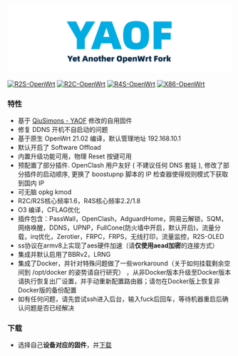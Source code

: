 <p align="center">
<img width="768" src="https://raw.githubusercontent.com/QiuSimons/Others/master/YAOF.png" >
</p>

[![R2S-OpenWrt](https://github.com/shawnking07/YAOF/actions/workflows/R2S-OpenWrt.yml/badge.svg)](https://github.com/shawnking07/YAOF/actions/workflows/R2S-OpenWrt.yml)
[![R2C-OpenWrt](https://github.com/shawnking07/YAOF/actions/workflows/R2C-OpenWrt.yml/badge.svg)](https://github.com/shawnking07/YAOF/actions/workflows/R2C-OpenWrt.yml)
[![R4S-OpenWrt](https://github.com/shawnking07/YAOF/actions/workflows/R4S-OpenWrt.yml/badge.svg)](https://github.com/shawnking07/YAOF/actions/workflows/R4S-OpenWrt.yml)
[![X86-OpenWrt](https://github.com/shawnking07/YAOF/actions/workflows/X86-OpenWrt.yml/badge.svg)](https://github.com/shawnking07/YAOF/actions/workflows/X86-OpenWrt.yml)


### 特性

- 基于 [QiuSimons - YAOF](https://github.com/QiuSimons/YAOF) 修改的自用固件
- 修复 DDNS 开机不自启动的问题 
- 基于原生 OpenWrt 21.02 编译，默认管理地址 192.168.10.1
- 默认开启了 Software Offload
- 内置升级功能可用，物理 Reset 按键可用
- 预配置了部分插件. OpenClash 用户友好 ( 不建议任何 DNS 套娃 ), 修改了部分插件的启动顺序, 更换了 boostupnp 脚本的 IP 检查器使得规则模式下获取到国内 IP
- 可无脑 opkg kmod
- R2C/R2S核心频率1.6，R4S核心频率2.2/1.8
- O3 编译，CFLAG优化
- 插件包含：PassWall，OpenClash，AdguardHome，网易云解锁，SQM，网络唤醒，DDNS，UPNP，FullCone(防火墙中开启，默认开启)，流量分载，irq优化，Zerotier，FRPC，FRPS，无线打印，流量监控，R2S-OLED
- ss协议在armv8上实现了aes硬件加速（请**仅使用aead加密**的连接方式）
- 集成并默认启用了BBRv2，LRNG
- 集成了Docker，并针对特殊问题做了一些workaround（关于如何挂载剩余空间到 /opt/docker 的姿势请自行研究） ，从非Docker版本升级至Docker版本请执行恢复出厂设置，并手动重新配置路由器；请勿在Docker版上恢复非Docker版的备份配置
- 如有任何问题，请先尝试ssh进入后台，输入fuck后回车，等待机器重启后确认问题是否已经解决

### 下载

- 选择自己**设备对应的固件**，并[下载](https://github.com/shawnking07/YAOF/releases/)
